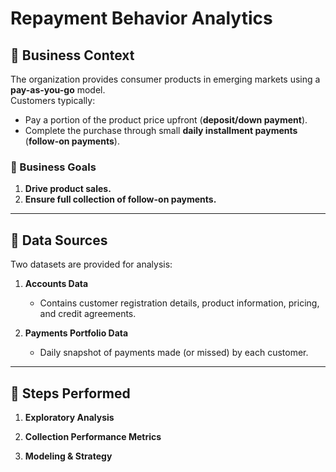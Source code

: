# Repayment Behavior Analytics

## 📌 Business Context
The organization provides consumer products in emerging markets using a **pay-as-you-go** model.  
Customers typically:
- Pay a portion of the product price upfront (**deposit/down payment**).
- Complete the purchase through small **daily installment payments** (**follow-on payments**).

### 🎯 Business Goals
1. **Drive product sales.**  
2. **Ensure full collection of follow-on payments.**

---

## 📂 Data Sources
Two datasets are provided for analysis:

1. **Accounts Data**  
   - Contains customer registration details, product information, pricing, and credit agreements.

2. **Payments Portfolio Data**  
   - Daily snapshot of payments made (or missed) by each customer.  

---

## 🧩 Steps Performed 

1. **Exploratory Analysis**

2. **Collection Performance Metrics**

3. **Modeling & Strategy**
